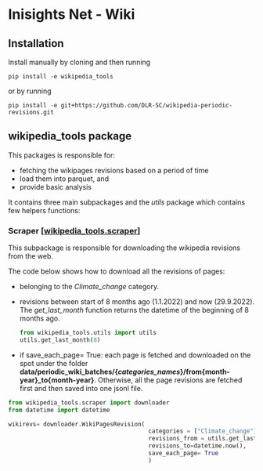 # Inisights Net - Wiki

## Installation
Install manually by cloning and then running

``` 
pip install -e wikipedia_tools
```

or by running

``` 
pip install -e git+https://github.com/DLR-SC/wikipedia-periodic-revisions.git
```

## wikipedia_tools package

This packages is responsible for:
- fetching the wikipages revisions based on a period of time
- load them into parquet, and
- provide basic analysis

It contains three main subpackages and the *utils* package which contains few helpers functions:

### Scraper [[wikipedia_tools.scraper](wikipedia_tools/wikipedia_tools/scraper.py)]
This subpackage is responsible for downloading the wikipedia revisions from the web.

The code below shows how to download all the revisions of pages:
  - belonging to the *Climate_change* category.
  - revisions between start of 8 months ago (1.1.2022) and now (29.9.2022). The *get_last_month* function returns the datetime of the beginning of 8 months ago.
  
    ```python 
    from wikipedia_tools.utils import utils 
    utils.get_last_month(8)
    ```
  - if  save_each_page= True: each page is fetched and downloaded on the spot under the folder **data/periodic_wiki_batches/{*categories_names*}/from{month-year}_to{month-year}**. Otherwise, all the page revisions are fetched first and then saved into one jsonl file.
  


```python
from wikipedia_tools.scraper import downloader
from datetime import datetime

wikirevs= downloader.WikiPagesRevision( 
                                        categories = ["Climate_change"],
                                        revisions_from = utils.get_last_month(8),
                                        revisions_to=datetime.now(),
                                        save_each_page= True
                                        )
```


